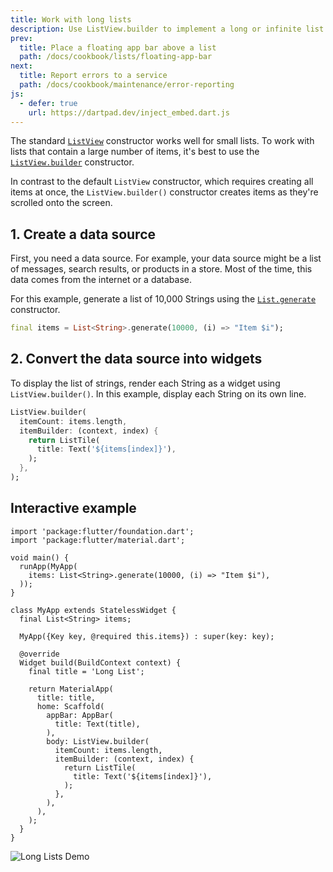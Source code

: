 ```yaml
---
title: Work with long lists
description: Use ListView.builder to implement a long or infinite list.
prev:
  title: Place a floating app bar above a list
  path: /docs/cookbook/lists/floating-app-bar
next:
  title: Report errors to a service
  path: /docs/cookbook/maintenance/error-reporting
js:
  - defer: true
    url: https://dartpad.dev/inject_embed.dart.js
---
```


The standard [`ListView`][] constructor works well
for small lists. To work with lists that contain
a large number of items, it's best to use the
[`ListView.builder`][] constructor.

In contrast to the default `ListView` constructor, which requires
creating all items at once, the `ListView.builder()` constructor
creates items as they're scrolled onto the screen.

## 1. Create a data source

First, you need a data source. For example, your data source
might be a list of messages, search results, or products in a store.
Most of the time, this data comes from the internet or a database.

For this example, generate a list of 10,000 Strings using the
[`List.generate`][] constructor.

<!-- skip -->
```dart
final items = List<String>.generate(10000, (i) => "Item $i");
```

## 2. Convert the data source into widgets

To display the list of strings, render each String as a widget
using `ListView.builder()`.
In this example, display each String on its own line.

<!-- skip -->
```dart
ListView.builder(
  itemCount: items.length,
  itemBuilder: (context, index) {
    return ListTile(
      title: Text('${items[index]}'),
    );
  },
);
```

## Interactive example

```run-dartpad:theme-light:mode-flutter:run-true:width-100%:height-600px:split-60:ga_id-interactive_example
import 'package:flutter/foundation.dart';
import 'package:flutter/material.dart';

void main() {
  runApp(MyApp(
    items: List<String>.generate(10000, (i) => "Item $i"),
  ));
}

class MyApp extends StatelessWidget {
  final List<String> items;

  MyApp({Key key, @required this.items}) : super(key: key);

  @override
  Widget build(BuildContext context) {
    final title = 'Long List';

    return MaterialApp(
      title: title,
      home: Scaffold(
        appBar: AppBar(
          title: Text(title),
        ),
        body: ListView.builder(
          itemCount: items.length,
          itemBuilder: (context, index) {
            return ListTile(
              title: Text('${items[index]}'),
            );
          },
        ),
      ),
    );
  }
}
```

<noscript>
  <img src="/images/cookbook/long-lists.gif" alt="Long Lists Demo" class="site-mobile-screenshot" />
</noscript>



[`List.generate`]: {{site.api}}/flutter/dart-core/List/List.generate.html
[`ListView`]: {{site.api}}/flutter/widgets/ListView-class.html
[`ListView.builder`]: {{site.api}}/flutter/widgets/ListView/ListView.builder.html
